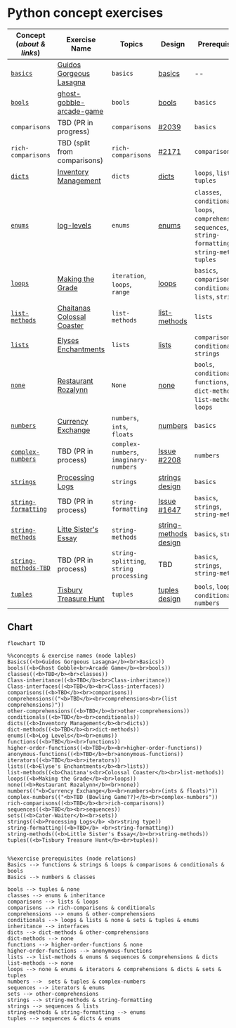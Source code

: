 # Python concept exercises

| **Concept <br> (_about & links_)**                                                                              | **Exercise Name**                                                                                                                      | **Topics**                              | **Design**                                                                                                                                  | **Prerequisites**                                                                                                  |
| --------------------------------------------------------------------------------------------------------------- | -------------------------------------------------------------------------------------------------------------------------------------- | --------------------------------------- | ------------------------------------------------------------------------------------------------------------------------------------------- | ------------------------------------------------------------------------------------------------------------------ |
| [`basics`](https://github.com/exercism/v3/tree/master/languages/python/concepts/basics)                         | [Guidos Gorgeous Lasagna](https://github.com/exercism/v3/tree/master/languages/python/exercises/concept/guidos-gorgeous-lasagna)       | `basics`                                | [basics](https://github.com/exercism/v3/blob/master/languages/python/exercises/concept/guidos-gorgeous-lasagna/.meta/design.md)             | --                                                                                                                 |
| [`bools`](https://github.com/exercism/v3/tree/master/languages/python/concepts/bools)                           | [ghost-gobble-arcade-game](https://github.com/exercism/v3/tree/master/languages/python/exercises/concept/ghost-gobble-arcade-game)     | `bools`                                 | [bools](https://github.com/exercism/v3/blob/master/languages/python/exercises/concept/ghost-gobble-arcade-game/.meta/design.md)             | `basics`                                                                                                           |
| `comparisons`                                                                                                   | TBD (PR in progress)                                                                                                                   | `comparisons`                           | [#2039](https://github.com/exercism/v3/issues/2039)                                                                                         | `basics`                                                                                                           |
| `rich-comparisons`                                                                                              | TBD (split from comparisons)                                                                                                           | `rich-comparisons`                      | [#2171](https://github.com/exercism/v3/issues/2171)                                                                                         | `comparisons`                                                                                                      |
| [`dicts`](https://github.com/exercism/v3/tree/master/languages/python/concepts/dicts)                           | [Inventory Management](https://github.com/exercism/v3/tree/master/languages/python/exercises/concept/inventory-management)             | `dicts`                                 | [dicts](https://github.com/exercism/v3/blob/master/languages/python/exercises/concept/inventory-management/.meta/design.md)                 | `loops`, `lists`, `tuples`                                                                                         |
| [`enums`](https://github.com/exercism/v3/tree/master/languages/python/concepts/enums)                           | [log-levels](https://github.com/exercism/v3/tree/master/languages/python/exercises/concept/log-levels)                                 | `enums`                                 | [enums](https://github.com/exercism/v3/blob/master/languages/python/exercises/concept/log-levels/.meta/design.md)                           | `classes`, `conditionals`, `loops`, `comprehensions`, `sequences`, `string-formatting`, `string-methods`, `tuples` |
| [`loops`](https://github.com/exercism/v3/tree/master/languages/python/concepts/loops)                           | [Making the Grade](https://github.com/exercism/v3/tree/master/languages/python/exercises/concept/making-the-grade)                     | `iteration`, `loops`, `range`           | [loops](https://github.com/exercism/v3/blob/master/languages/python/exercises/concept/making-the-grade/.meta/design.md)                     | `basics`, `comparisons`, `conditionals`, `lists`, `strings`                                                        |
| [`list-methods`](https://github.com/exercism/v3/tree/master/languages/python/concepts/list-methods)             | [Chaitanas Colossal Coaster](https://github.com/exercism/v3/tree/master/languages/python/exercises/concept/chaitanas-colossal-coaster) | `list-methods`                          | [list-methods](https://github.com/exercism/v3/blob/master/languages/python/exercises/concept/chaitanas-colossal-coaster/.meta/design.md)    | `lists`                                                                                                            |
| [`lists`](https://github.com/exercism/v3/tree/master/languages/python/concepts/lists)                           | [Elyses Enchantments](https://github.com/exercism/v3/tree/master/languages/python/exercises/concept/elyses-enchantments)               | `lists`                                 | [lists](https://github.com/exercism/v3/blob/master/languages/python/exercises/concept/chaitanas-colossal-coaster/.meta/design.md)           | `comparisons`, `conditionals`, `strings`                                                                           |
| [`none`](https://github.com/exercism/v3/tree/master/languages/python/concepts/none)                             | [Restaurant Rozalynn](https://github.com/exercism/v3/tree/master/languages/python/exercises/concept/restaurant-rozalynn)               | `None`                                  | [none](https://github.com/exercism/v3/blob/master/languages/python/exercises/concept/restaurant-rozalynn/.meta/design.md)                   | `bools`, `conditionals`, `functions`, `dict-methods`, `list-methods`, `loops`                                      |
| [`numbers`](https://github.com/exercism/v3/tree/master/languages/python/concepts/numbers)                       | [Currency Exchange](https://github.com/exercism/v3/tree/master/languages/python/exercises/concept/currency-exchange)                   | `numbers`, `ints`, `floats`             | [ numbers](https://github.com/exercism/v3/blob/master/languages/python/exercises/concept/currency-exchange/.meta/design.md)                 | `basics`                                                                                                           |
| [`complex-numbers`](https://github.com/exercism/v3/tree/master/languages/python/concepts/complex-numbers)       | TBD (PR in process)                                                                                                                    | `complex-numbers`, `imaginary-numbers`  | [Issue #2208](https://github.com/exercism/v3/issues/2208)                                                                                   | `numbers`                                                                                                          |
| [`strings`](https://github.com/exercism/v3/tree/master/languages/python/concepts/strings)                       | [Processing Logs](https://github.com/exercism/v3/tree/master/languages/python/exercises/concept/processing-logs)                       | `strings`                               | [strings design](https://github.com/exercism/v3/blob/master/languages/python/exercises/concept/processing-logs/.meta/design.md)             | `basics`                                                                                                           |
| [`string-formatting`](https://github.com/exercism/v3/tree/master/languages/python/concepts/string-formatting)   | TBD (PR in process)                                                                                                                    | `string-formatting`                     | [Issue #1647](https://github.com/exercism/v3/issues/1648)                                                                                   | `basics`, `strings`, `string-methods`                                                                              |
| [`string-methods`](https://github.com/exercism/v3/tree/master/languages/python/concepts/string-methods)         | [Litte Sister's Essay](https://github.com/exercism/v3/tree/master/languages/python/exercises/concept/little-sisters-essay)             | `string-methods`                        | [string-methods design](https://github.com/exercism/v3/blob/master/languages/python/exercises/concept/little-sisters-essay/.meta/design.md) | `basics`, `strings`                                                                                                |
| [`string-methods-TBD`](https://github.com/exercism/v3/tree/master/languages/python/concepts/string-methods-TBD) | TBD (PR in process)                                                                                                                    | `string-splitting`, `string processing` | TBD                                                                                                                                         | `basics`, `strings`, `string-methods`                                                                              |
| [`tuples`](https://github.com/exercism/v3/tree/master/languages/python/concepts/tuples)                         | [Tisbury Treasure Hunt](https://github.com/exercism/v3/tree/master/languages/python/exercises/concept/tisbury-treasure-hunt)           | `tuples`                                | [tuples design](https://github.com/exercism/v3/blob/master/languages/python/exercises/concept/tisbury-treasure-hunt/.meta/design.md)        | `bools`, `loops`, `conditionals`, `numbers`                                                                        |  |

## Chart

```mermaid
flowchart TD

%%concepts & exercise names (node lables)
Basics((<b>Guidos Gorgeous Lasagna</b><br>Basics))
bools((<b>Ghost Gobble<br>Arcade Game</b><br>bools))
classes((<b>TBD</b><br>classes))
Class-inheritance((<b>TBD</b><br>Class-inheritance))
Class-interfaces((<b>TBD</b><br>Class-interfaces))
comparisons((<b>TBD</b><br>comparisons))
comprehensions(("<b>TBD</b><br>comprehensions<br>(list comprehensions)"))
other-comprehensions((<b>TBD</b><br>other-comprehensions))
conditionals((<b>TBD</b><br>conditionals))
dicts((<b>Inventory Management</b><br>dicts))
dict-methods((<b>TBD</b><br>dict-methods))
enums((<b>Log Levels</b><br>enums))
functions((<b>TBD</b><br>functions))
higher-order-functions((<b>TBD</b><br>higher-order-functions))
anonymous-functions((<b>TBD</b><br>anonymous-functions))
iterators((<b>TBD</b><br>iterators))
lists((<b>Elyse's Enchantments</b><br>lists))
list-methods((<b>Chaitana's<br>Colossal Coaster</b><br>list-methods))
loops((<b>Making the Grade</b><br>loops))
none((<b>Restaurant Rozalynn</b><br>none))
numbers(("<b>Currency Exchange</b><br>numbers<br>(ints & floats)"))
complex-numbers(("<b>TBD (Bowling Game??)</b><br>complex-numbers"))
rich-comparisons((<b>TBD</b><br>rich-comparisons))
sequences((<b>TBD</b><br>sequences))
sets((<b>Cater-Waiter</b><br>sets))
strings((<b>Processing Logs</b> <br>string type))
string-formatting((<b>TBD</b> <br>string-formatting))
string-methods((<b>Little Sister's Essay</b><br>string-methods))
tuples((<b>Tisbury Treasure Hunt</b><br>tuples))


%%exercise prerequisites (node relations)
Basics --> functions & strings & loops & comparisons & conditionals & bools
Basics --> numbers & classes

bools --> tuples & none
classes --> enums & inheritance
comparisons --> lists & loops
comparisons --> rich-comparisons & conditionals
comprehensions --> enums & other-comprehensions
conditionals --> loops & lists & none & sets & tuples & enums
inheritance --> interfaces
dicts --> dict-methods & other-comprehensions
dict-methods --> none
functions --> higher-order-functions & none
higher-order-functions --> anonymous-functions
lists --> list-methods & enums & sequences & comprehensions & dicts
list-methods --> none
loops --> none & enums & iterators & comprehensions & dicts & sets & tuples
numbers -->  sets & tuples & complex-numbers
sequences --> iterators & enums
sets --> other-comprehensions
strings --> string-methods & string-formatting
strings --> sequences & lists
string-methods & string-formatting --> enums
tuples --> sequences & dicts & enums
```
